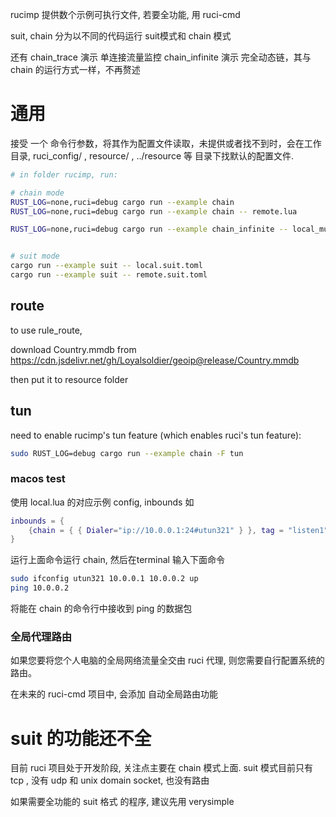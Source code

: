 
rucimp 提供数个示例可执行文件, 若要全功能, 用 ruci-cmd

suit, chain 分为以不同的代码运行 suit模式和 chain 模式

还有 chain_trace 演示 单连接流量监控
chain_infinite 演示 完全动态链，其与 chain 的运行方式一样，不再赘述

# 通用

接受 一个 命令行参数，将其作为配置文件读取，未提供或者找不到时，会在工作目录, ruci_config/ , resource/ , ../resource 等 目录下找默认的配置文件.

```sh
# in folder rucimp, run:

# chain mode
RUST_LOG=none,ruci=debug cargo run --example chain
RUST_LOG=none,ruci=debug cargo run --example chain -- remote.lua

RUST_LOG=none,ruci=debug cargo run --example chain_infinite -- local_mux.lua


# suit mode
cargo run --example suit -- local.suit.toml
cargo run --example suit -- remote.suit.toml
```

## route
to use rule_route,

download Country.mmdb from https://cdn.jsdelivr.net/gh/Loyalsoldier/geoip@release/Country.mmdb

then put it to resource folder

## tun

need to enable rucimp's tun feature (which enables ruci's tun feature):

```sh
sudo RUST_LOG=debug cargo run --example chain -F tun
```

### macos test

使用 local.lua 的对应示例 config, inbounds 如

```lua
inbounds = { 
    {chain = { { Dialer="ip://10.0.0.1:24#utun321" } }, tag = "listen1"} ,
}
```

运行上面命令运行 chain, 然后在terminal 输入下面命令

```sh
sudo ifconfig utun321 10.0.0.1 10.0.0.2 up
ping 10.0.0.2
```

将能在 chain 的命令行中接收到 ping 的数据包

### 全局代理路由

如果您要将您个人电脑的全局网络流量全交由 ruci 代理, 则您需要自行配置系统的路由。

在未来的 ruci-cmd 项目中, 会添加 自动全局路由功能


# suit 的功能还不全

目前 ruci 项目处于开发阶段, 关注点主要在 chain 模式上面. suit 模式目前只有tcp ,
 没有 udp 和 unix domain socket, 也没有路由

如果需要全功能的 suit 格式 的程序, 建议先用 verysimple
